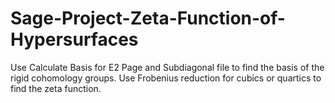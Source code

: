 # Sage-Project-Zeta-Function-of-Hypersurfaces
Use Calculate Basis for E2 Page and Subdiagonal file to find the basis of the rigid cohomology groups.
Use Frobenius reduction for cubics or quartics to find the zeta function.
